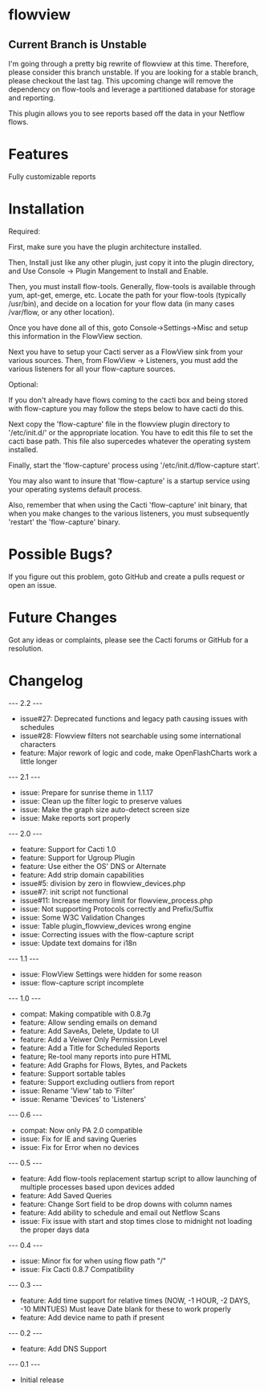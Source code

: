 # flowview

## Current Branch is Unstable

I'm going through a pretty big rewrite of flowview at this time.  Therefore, please consider this branch unstable.  If you are looking for a stable branch, please checkout the last tag.  This upcoming change will remove the 
dependency on flow-tools and leverage a partitioned database for storage and reporting.

This plugin allows you to see reports based off the data in your Netflow flows.

# Features

Fully customizable reports

# Installation

Required:

First, make sure you have the plugin architecture installed.

Then, Install just like any other plugin, just copy it into the plugin directory, and Use Console -> Plugin Mangement to Install and Enable.

Then, you must install flow-tools.  Generally, flow-tools is available through yum, apt-get, emerge, etc.  Locate the path for your flow-tools (typically /usr/bin), and decide on a location for your flow data (in many cases /var/flow, or any other location).

Once you have done all of this, goto Console->Settings->Misc and setup this information in the FlowView section.

Next you have to setup your Cacti server as a FlowView sink from your various sources.  Then, from FlowView -> Listeners, you must add the various listeners for all your flow-capture sources.

Optional:

If you don't already have flows coming to the cacti box and being stored with flow-capture you may follow the steps below to have cacti do this.

Next copy the 'flow-capture' file in the flowview plugin directory to '/etc/init.d/' or the appropriate location.  You have to edit this file to set the cacti base path.  This file also supercedes whatever the operating system installed.

Finally, start the 'flow-capture' process using '/etc/init.d/flow-capture start'.

You may also want to insure that 'flow-capture' is a startup service using your operating systems default process.

Also, remember that when using the Cacti 'flow-capture' init binary, that when you make changes to the various listeners, you must subsequently 'restart' the 'flow-capture' binary.

# Possible Bugs?

If you figure out this problem, goto GitHub and create a pulls request or open an issue.

# Future Changes

Got any ideas or complaints, please see the Cacti forums or GitHub for a resolution.

# Changelog

--- 2.2 ---

* issue#27: Deprecated functions and legacy path causing issues with schedules
* issue#28: Flowview filters not searchable using some international characters
* feature: Major rework of logic and code, make OpenFlashCharts work a little longer

--- 2.1 ---

* issue: Prepare for sunrise theme in 1.1.17
* issue: Clean up the filter logic to preserve values
* issue: Make the graph size auto-detect screen size
* issue: Make reports sort properly

--- 2.0 ---

* feature: Support for Cacti 1.0
* feature: Support for Ugroup Plugin
* feature: Use either the OS' DNS or Alternate
* feature: Add strip domain capabilities
* issue#5: division by zero in flowview_devices.php
* issue#7: init script not functional
* issue#11: Increase memory limit for flowview_process.php
* issue: Not supporting Protocols correctly and Prefix/Suffix
* issue: Some W3C Validation Changes
* issue: Table plugin_flowview_devices wrong engine
* issue: Correcting issues with the flow-capture script
* issue: Update text domains for i18n

--- 1.1 ---

* issue: FlowView Settings were hidden for some reason
* issue: flow-capture script incomplete

--- 1.0 ---

* compat: Making compatible with 0.8.7g
* feature: Allow sending emails on demand
* feature: Add SaveAs, Delete, Update to UI
* feature: Add a Veiwer Only Permission Level
* feature: Add a Title for Scheduled Reports
* feature; Re-tool many reports into pure HTML
* feature: Add Graphs for Flows, Bytes, and Packets
* feature: Support sortable tables
* feature: Support excluding outliers from report
* issue: Rename 'View' tab to 'Filter'
* issue: Rename 'Devices' to 'Listeners'

--- 0.6 ---

* compat: Now only PA 2.0 compatible
* issue: Fix for IE and saving Queries
* issue: Fix for Error when no devices

--- 0.5 ---

* feature: Add flow-tools replacement startup script to allow launching of multiple processes based upon devices added
* feature: Add Saved Queries
* feature: Change Sort field to be drop downs with column names
* feature: Add ability to schedule and email out Netflow Scans
* issue: Fix issue with start and stop times close to midnight not loading the proper days data

--- 0.4 ---

* issue: Minor fix for when using flow path "/"
* issue: Fix Cacti 0.8.7 Compatibility

--- 0.3 ---

* feature: Add time support for relative times (NOW, -1 HOUR, -2 DAYS, -10 MINTUES) Must leave Date blank for these to work properly
* feature: Add device name to path if present

--- 0.2 ---

* feature: Add DNS Support

--- 0.1 ---

* Initial release
